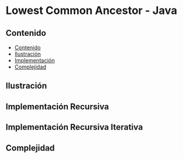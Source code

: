 # Lowest Common Ancestor - Java

## Contenido

* [Contenido](#contenido)
* [Ilustración](#ilustración)
* [Implementación](#implementación)
* [Complejidad](#complejidad)

## Ilustración

## Implementación Recursiva

## Implementación Recursiva Iterativa


## Complejidad
